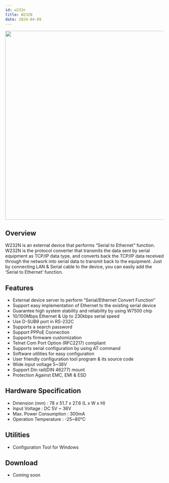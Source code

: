 ```yaml
---
id: w232n
title: W232N
date: 2024-04-09
---
```

<img src="/img/w232n/W232_Rail_mount.png.png" width="600" /><br />

## Overview

W232N is an external device that performs “Serial to Ethernet” function.  W232N is the protocol converter that transmits the data sent by serial equipment as TCP/IP data type, and converts back the TCP/IP data received through the network into serial data to transmit back to the equipment.
Just by connecting LAN & Serial cable to the device, you can easily add the ‘Serial to Ethernet’ function.

## Features

* External device server to perform “Serial/Ethernet Convert Function”
* Support easy implementation of Ethernet to the existing serial device
* Guarantee high system stability and reliability by using W7500 chip
* 10/100Mbps Ethernet & Up to 230kbps serial speed
* Use D-SUB9 port in RS-232C
* Supports a search password
* Support PPPoE Connection
* Supports firmware customization
* Telnet Com Port Option (RFC2217) compliant
* Supports serial configuration by using AT command
* Software utilities for easy configuration
* User friendly configuration tool program & its source code
* Wide input voltage 5~36V
* Support Din rail(DIN 46277) mount
* Protection Against EMC, EMI & ESD

## Hardware Specification

* Dmension (mm) : 78 x 51.7 x 27.6 (L x W x H)
* Input Voltage : DC 5V ~ 36V
* Max. Power Consumption : 300mA
* Operation Temperature : -25~80℃

## Utilities

* Configuration Tool for Windows

## Download
 
* Coming soon
